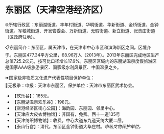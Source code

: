# 东丽区（天津空港经济区）  
🌐所辖行政区：东丽湖街道、丰年村街道、华明街道、华新街道、金桥街道、金钟街道、军粮城街道、开发管委会、万新街道、无瑕街道、新立街道、张贵庄街道（区政府驻地）。  
  
📋东丽简介：东丽区，属天津市，在天津市中心市区和滨海新区之间。区境介于。东丽区477.34平方公里，68.96万人（2013年）。2013年东丽区完成地区生产总值725.2亿元，按可比口径增长17.6%。东丽区区域内的东丽湖温泉度假旅游区是国家AAA级旅游景区、国家级水利风景区、中国温泉之乡。  
  
⏩国家级非物质文化遗产代表性项目保护单位：  
🔸无极拳：申报：天津市东丽区，保护单位：天津市东丽区武术协会。  
  
* 【欢乐谷】：165元。  
* 【东丽湖温泉欢乐谷】：198元。  
* 【空港经济区街心公园】：海韵园、东丽园、邻里中心。  
* 【天津应大皮衣博物馆】：非国有，免费。西十一道135号  
* 【天津纺织博物馆】：收费。中心大道东九道天纺大厦二层。  
* 【泰山行宫】：清代，东丽区金钟街道大毕庄村。*市级文物保护单位。*  